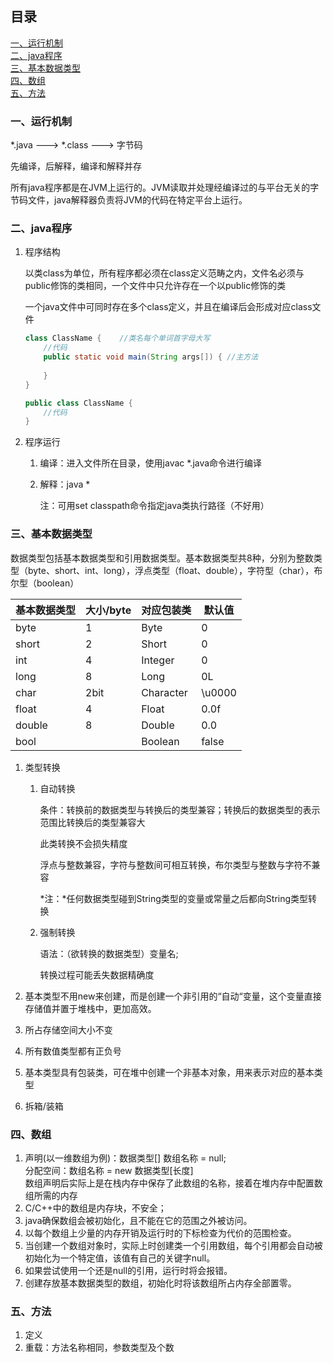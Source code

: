 ## 目录
[一、运行机制](#一运行机制)<br/>
[二、java程序](#二java程序)<br/>
[三、基本数据类型](#三基本数据类型)<br/>
[四、数组](#四数组)<br/>
[五、方法](#五方法)<br/>

### 一、运行机制

*.java ---> *.class ---> 字节码

先编译，后解释，编译和解释并存

所有java程序都是在JVM上运行的。JVM读取并处理经编译过的与平台无关的字节码文件，java解释器负责将JVM的代码在特定平台上运行。

### 二、java程序

1. 程序结构

   以类class为单位，所有程序都必须在class定义范畴之内，文件名必须与public修饰的类相同，一个文件中只允许存在一个以public修饰的类

   一个java文件中可同时存在多个class定义，并且在编译后会形成对应class文件

   ```java
   class ClassName {	//类名每个单词首字母大写
       //代码
       public static void main(String args[]) {	//主方法
           
       }
   }
   
   public class ClassName {
       //代码
   }
   ```

   

2. 程序运行

   1. 编译：进入文件所在目录，使用javac *.java命令进行编译

   2. 解释：java *

      注：可用set classpath命令指定java类执行路径（不好用）



### 三、基本数据类型

数据类型包括基本数据类型和引用数据类型。基本数据类型共8种，分别为整数类型（byte、short、int、long），浮点类型（float、double），字符型（char），布尔型（boolean）

| 基本数据类型 | 大小/byte | 对应包装类 | 默认值 |
| ------------ | --------- | ---------- | ------ |
| byte         | 1         | Byte       | 0      |
| short        | 2         | Short      | 0      |
| int          | 4         | Integer    | 0      |
| long         | 8         | Long       | 0L     |
| char         | 2bit      | Character  | \u0000 |
| float        | 4         | Float      | 0.0f   |
| double       | 8         | Double     | 0.0    |
| bool         |           | Boolean    | false  |

1. 类型转换

   1. 自动转换

      条件：转换前的数据类型与转换后的类型兼容；转换后的数据类型的表示范围比转换后的类型兼容大

      此类转换不会损失精度

      浮点与整数兼容，字符与整数间可相互转换，布尔类型与整数与字符不兼容

      *注：*任何数据类型碰到String类型的变量或常量之后都向String类型转换

   2. 强制转换

      语法：（欲转换的数据类型）变量名;

      转换过程可能丢失数据精确度

2. 基本类型不用new来创建，而是创建一个非引用的“自动“变量，这个变量直接存储值并置于堆栈中，更加高效。

3. 所占存储空间大小不变

4. 所有数值类型都有正负号

5. 基本类型具有包装类，可在堆中创建一个非基本对象，用来表示对应的基本类型

6. 拆箱/装箱

   

   

### 四、数组

1. 声明(以一维数组为例)：数据类型[] 数组名称 = null;<br/>分配空间：数组名称 = new 数据类型[长度]<br/>数组声明后实际上是在栈内存中保存了此数组的名称，接着在堆内存中配置数组所需的内存
1. C/C++中的数组是内存块，不安全；
3. java确保数组会被初始化，且不能在它的范围之外被访问。
4. 以每个数组上少量的内存开销及运行时的下标检查为代价的范围检查。
5. 当创建一个数组对象时，实际上时创建类一个引用数组，每个引用都会自动被初始化为一个特定值，该值有自己的关键字null。
6. 如果尝试使用一个还是null的引用，运行时将会报错。
7. 创建存放基本数据类型的数组，初始化时将该数组所占内存全部置零。

### 五、方法

1. 定义
2. 重载：方法名称相同，参数类型及个数